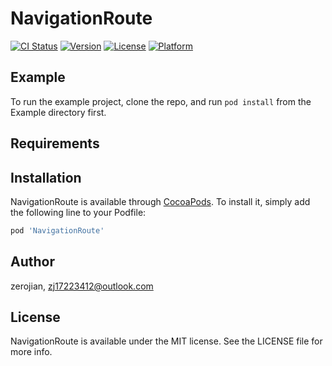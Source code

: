 # NavigationRoute

[![CI Status](https://img.shields.io/travis/zerojian/NavigationRoute.svg?style=flat)](https://travis-ci.org/zerojian/NavigationRoute)
[![Version](https://img.shields.io/cocoapods/v/NavigationRoute.svg?style=flat)](https://cocoapods.org/pods/NavigationRoute)
[![License](https://img.shields.io/cocoapods/l/NavigationRoute.svg?style=flat)](https://cocoapods.org/pods/NavigationRoute)
[![Platform](https://img.shields.io/cocoapods/p/NavigationRoute.svg?style=flat)](https://cocoapods.org/pods/NavigationRoute)

## Example

To run the example project, clone the repo, and run `pod install` from the Example directory first.

## Requirements

## Installation

NavigationRoute is available through [CocoaPods](https://cocoapods.org). To install
it, simply add the following line to your Podfile:

```ruby
pod 'NavigationRoute'
```

## Author

zerojian, zj17223412@outlook.com

## License

NavigationRoute is available under the MIT license. See the LICENSE file for more info.
